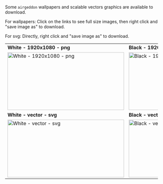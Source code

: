 Some `airgeddon` wallpapers and scalable vectors graphics are available to download.

For wallpapers:
Click on the links to see full size images, then right click and "save image as" to download.

For svg:
Directly, right click and "save image as" to download.

<div align="center">
<table>
  <tr>
    <td>
        <b>White - 1920x1080 - png</b>
    </td>
    <td>
       <b>Black - 1920x1080 - png</b>
    </td>
  </tr>
  <tr>
    <td>
        <a href="https://raw.githubusercontent.com/v1s1t0r1sh3r3/airgeddon/dev/imgs/wiki/airgeddon_wallpaper_white_1920x1080.png">
	<img src="https://raw.githubusercontent.com/v1s1t0r1sh3r3/airgeddon/dev/imgs/wiki/airgeddon_wallpaper_white_1920x1080.png" width="384" height="190" title="White - 1920x1080 - png" />
</a>
    </td>
    <td>
       <a href="https://raw.githubusercontent.com/v1s1t0r1sh3r3/airgeddon/dev/imgs/wiki/airgeddon_wallpaper_black_1920x1080.png">
	<img src="https://raw.githubusercontent.com/v1s1t0r1sh3r3/airgeddon/dev/imgs/wiki/airgeddon_wallpaper_black_1920x1080.png" width="384" height="190" title="Black - 1920x1080 - png" />
</a>
    </td>
  </tr>
  <tr>
    <td>
        <b>White - vector - svg</b>
    </td>
    <td>
       <b>Black - vector - svg</b>
    </td>
  </tr>
  <tr>
    <td>
        <a href="https://raw.githubusercontent.com/v1s1t0r1sh3r3/airgeddon/dev/imgs/wiki/airgeddon_vector_white.svg">
	<img src="https://raw.githubusercontent.com/v1s1t0r1sh3r3/airgeddon/dev/imgs/wiki/airgeddon_vector_white.svg" width="384" height="190" title="White - vector - svg" />
</a>
    </td>
    <td>
       <a href="https://raw.githubusercontent.com/v1s1t0r1sh3r3/airgeddon/dev/imgs/wiki/airgeddon_vector_black.svg">
	<img src="https://raw.githubusercontent.com/v1s1t0r1sh3r3/airgeddon/dev/imgs/wiki/airgeddon_vector_black.svg" width="384" height="190" title="Black - vector - svg" />
</a>
    </td>
  </tr>
</table>
